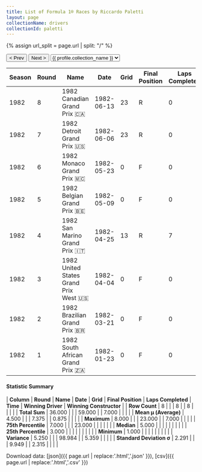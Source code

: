 ```yaml
---
title: List of Formula 1® Races by Riccardo Paletti
layout: page
collectionName: drivers
collectionId: paletti
---
```


{% assign url_split = page.url | split: "/" %}
<div id="collection-navigation">
<button onclick="selector.options[selector.selectedIndex-1].value && (window.location = selector.options[selector.selectedIndex-1].value);">&lt; Prev</button>
<button onclick="selector.options[selector.selectedIndex+1].value && (window.location = selector.options[selector.selectedIndex+1].value);">Next &gt;</button>
<select id="selector" onchange="this.options[this.selectedIndex].value && (window.location = this.options[this.selectedIndex].value);">
  {% for collectionId in site.data[page.collectionName].refs %}
    {% if collectionId == page.collectionId %}
      {% assign selected = "selected" %}
    {% else %}
      {% assign selected = "" %}
    {% endif %}
    {% assign profile = site.data[page.collectionName][collectionId].profile %}
    <option value="/f1/{{ page.collectionName }}/{{ collectionId }}/{{ url_split[4] }}" {{ selected }}>{{ profile.collection_name }}</option>
  {% endfor %}
</select>
</div>

| Season | Round | Name | Date | Grid | Final Position | Laps Completed | Time | Winning Driver | Winning Constructor |
|--|--|--|--|--|--|--|--|--|--|
| 1982 | 8 | 1982 Canadian Grand Prix 🇨🇦 | 1982-06-13 | 23 | R | 0 |   | Nelson Piquet 🇧🇷 | Brabham 🇬🇧 |
| 1982 | 7 | 1982 Detroit Grand Prix 🇺🇸 | 1982-06-06 | 23 | R | 0 |   | John Watson 🇬🇧 | McLaren 🇬🇧 |
| 1982 | 6 | 1982 Monaco Grand Prix 🇲🇨 | 1982-05-23 | 0 | F | 0 |   | Riccardo Patrese 🇮🇹 | Brabham 🇬🇧 |
| 1982 | 5 | 1982 Belgian Grand Prix 🇧🇪 | 1982-05-09 | 0 | F | 0 |   | John Watson 🇬🇧 | McLaren 🇬🇧 |
| 1982 | 4 | 1982 San Marino Grand Prix 🇮🇹 | 1982-04-25 | 13 | R | 7 |   | Didier Pironi 🇫🇷 | Ferrari 🇮🇹 |
| 1982 | 3 | 1982 United States Grand Prix West 🇺🇸 | 1982-04-04 | 0 | F | 0 |   | Niki Lauda 🇦🇹 | McLaren 🇬🇧 |
| 1982 | 2 | 1982 Brazilian Grand Prix 🇧🇷 | 1982-03-21 | 0 | F | 0 |   | Alain Prost 🇫🇷 | Renault 🇫🇷 |
| 1982 | 1 | 1982 South African Grand Prix 🇿🇦 | 1982-01-23 | 0 | F | 0 |   | Alain Prost 🇫🇷 | Renault 🇫🇷 |

#### Statistic Summary

| **Column** | **Round** | **Name** | **Date** | **Grid** | **Final Position** | **Laps Completed** | **Time** | **Winning Driver** | **Winning Constructor** |
| **Row Count** | 8 |  |  | 8 |  | 8 |  |  |  |
| **Total Sum** | 36.000 |  |  | 59.000 |  | 7.000 |  |  |  |
| **Mean μ (Average)** | 4.500 |  |  | 7.375 |  | 0.875 |  |  |  |
| **Maximum** | 8.000 |  |  | 23.000 |  | 7.000 |  |  |  |
| **75th Percentile** | 7.000 |  |  | 23.000 |  |  |  |  |  |
| **Median** | 5.000 |  |  |  |  |  |  |  |  |
| **25th Percentile** | 3.000 |  |  |  |  |  |  |  |  |
| **Minimum** | 1.000 |  |  |  |  |  |  |  |  |
| **Variance** | 5.250 |  |  | 98.984 |  | 5.359 |  |  |  |
| **Standard Deviation σ** | 2.291 |  |  | 9.949 |  | 2.315 |  |  |  |

Download data: [json]({{ page.url | replace:'.html','.json' }}), [csv]({{ page.url | replace:'.html','.csv' }})
